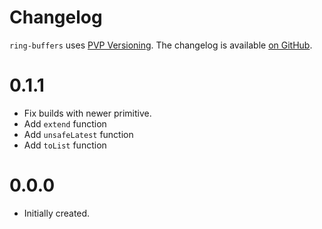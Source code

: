 # Changelog

`ring-buffers` uses [PVP Versioning][1].
The changelog is available [on GitHub][2].

0.1.1
=====
* Fix builds with newer primitive.
* Add `extend` function
* Add `unsafeLatest` function
* Add `toList` function

0.0.0
=====

* Initially created.

[1]: https://pvp.haskell.org
[2]: https://github.com/chessai/ring-buffers/releases
